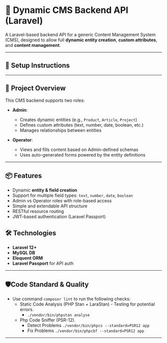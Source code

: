 # 🧩 Dynamic CMS Backend API (Laravel)

A Laravel-based backend API for a generic Content Management System (CMS), designed to allow full **dynamic entity creation**, **custom attributes**, and **content management**.

---

## 🚀 Setup Instructions

---

## 🧠 Project Overview

This CMS backend supports two roles:

- **Admin**:
    - Creates dynamic entities (e.g., `Product`, `Article`, `Project`)
    - Defines custom attributes (text, number, date, boolean, etc.)
    - Manages relationships between entities

- **Operator**:
    - Views and fills content based on Admin-defined schemas
    - Uses auto-generated forms powered by the entity definitions

---

## 📦 Features

- Dynamic **entity & field creation**
- Support for multiple field types: `text`, `number`, `date`, `boolean`
- Admin vs Operator roles with role-based access
- Simple and extendable API structure
- RESTful resource routing
- JWT-based authentication (Laravel Passport)

## 🛠️ Technologies

- **Laravel 12+**
- **MySQL DB**
- **Eloquent ORM**
- **Laravel Passport** for API auth

---

## 🛡️Code Standard & Quality
- Use command `composer lint` to run the following checks:
    - Static Code Analysis (PHP Stan + LaraStan) - Testing for potential errors.
        - `./vendor/bin/phpstan analyse`
    - Php Code Sniffer (PSR-12).
        - Detect Problems `./vendor/bin/phpcs --standard=PSR12 app`
        - Fix Problems `./vendor/bin/phpcbf --standard=PSR12 app`

---
